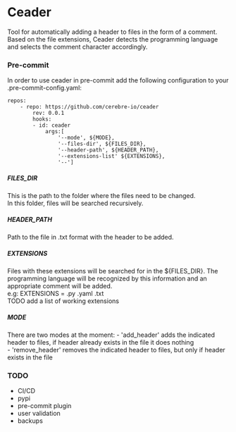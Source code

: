 # Ceader

Tool for automatically adding a header to files in the form of a comment.\
Based on the file extensions, Ceader detects the programming language and selects the comment character accordingly.


### Pre-commit
In order to use ceader in pre-commit add the following configuration to your .pre-commit-config.yaml:
```
repos:
    - repo: https://github.com/cerebre-io/ceader
        rev: 0.0.1
        hooks:
        - id: ceader
            args:[
                '--mode', ${MODE},
                '--files-dir', ${FILES_DIR},
                '--header-path', ${HEADER_PATH},
                '--extensions-list' ${EXTENSIONS},
                '--']
```
##### FILES_DIR
This is the path to the folder where the files need to be changed.\
In this folder, files will be searched recursively.

##### HEADER_PATH
Path to the file in .txt format with the header to be added.

##### EXTENSIONS
Files with these extensions will be searched for in the ${FILES_DIR}. The programming language will be recognized by this information and an appropriate comment will be added. \
e.g: EXTENSIONS = .py .yaml .txt\
TODO add a list of working extensions


##### MODE

There are two modes at the moment:
    - 'add_header' adds the indicated header to files, if header already exists in the file it does nothing\
    - 'remove_header' removes the indicated header to files, but only if header exists in the file





### TODO

- CI/CD
- pypi
- pre-commit plugin
- user validation
- backups
